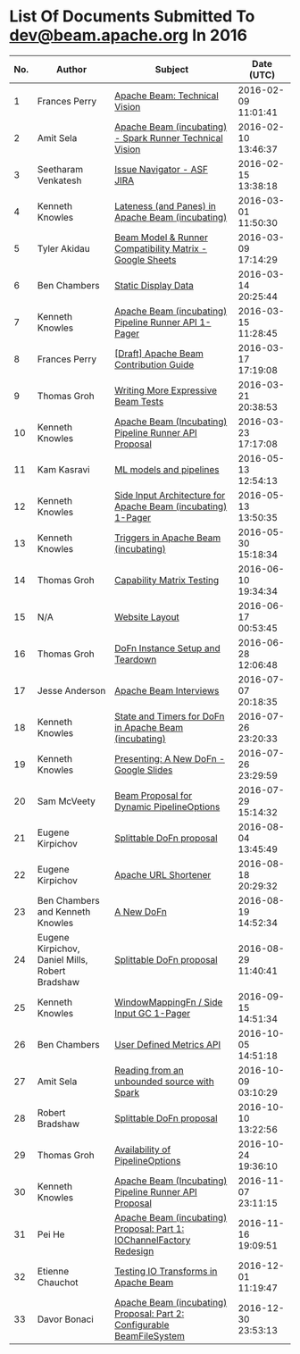 <!--
Licensed under the Apache License, Version 2.0 (the "License");
you may not use this file except in compliance with the License.
You may obtain a copy of the License at

http://www.apache.org/licenses/LICENSE-2.0

Unless required by applicable law or agreed to in writing, software
distributed under the License is distributed on an "AS IS" BASIS,
WITHOUT WARRANTIES OR CONDITIONS OF ANY KIND, either express or implied.
See the License for the specific language governing permissions and
limitations under the License.
-->

# List Of Documents Submitted To dev@beam.apache.org In 2016
| No. | Author | Subject | Date (UTC) |
|---|---|---|---|
| 1 | Frances Perry | [Apache Beam: Technical Vision](https://docs.google.com/document/d/1UyAeugHxZmVlQ5cEWo_eOPgXNQA1oD-rGooWOSwAqh8) | 2016-02-09 11:01:41 |
| 2 | Amit Sela | [Apache Beam (incubating) - Spark Runner Technical Vision](https://docs.google.com/document/d/1y4qlQinjjrusGWlgq-mYmbxRW2z7-_X5Xax-GG0YsC0) | 2016-02-10 13:46:37 |
| 3 | Seetharam Venkatesh | [Issue Navigator - ASF JIRA](http://s.apache.org/gsoc2016ideas) | 2016-02-15 13:38:18 |
| 4 | Kenneth Knowles | [Lateness (and Panes) in Apache Beam (incubating)](https://docs.google.com/document/d/12r7frmxNickxB5tbpuEh_n35_IJeVZn1peOrBrhhP6Y) | 2016-03-01 11:50:30 |
| 5 | Tyler Akidau | [Beam Model & Runner Compatibility Matrix - Google Sheets](https://docs.google.com/spreadsheets/d/1OM077lZBARrtUi6g0X0O0PHaIbFKCD6v0djRefQRE1I) | 2016-03-09 17:14:29 |
| 6 | Ben Chambers | [Static Display Data](https://docs.google.com/document/d/11enEB9JwVp6vO0uOYYTMYTGkr3TdNfELwWqoiUg5ZxM) | 2016-03-14 20:25:44 |
| 7 | Kenneth Knowles | [Apache Beam (incubating) Pipeline Runner API 1-Pager](https://docs.google.com/document/d/1zEJN06YaKEIMhSckVjVgLQIh-jxqkgDRSnos1AOVSQ4) | 2016-03-15 11:28:45 |
| 8 | Frances Perry | [[Draft] Apache Beam Contribution Guide](https://docs.google.com/document/d/1syFyfqIsGOYDE_Hn3ZkRd8a6ylcc64Kud9YtrGHgU0E) | 2016-03-17 17:19:08 |
| 9 | Thomas Groh | [Writing More Expressive Beam Tests](https://docs.google.com/document/d/1fZUUbG2LxBtqCVabQshldXIhkMcXepsbv2vuuny8Ix4) | 2016-03-21 20:38:53 |
| 10 | Kenneth Knowles | [Apache Beam (Incubating) Pipeline Runner API Proposal](https://docs.google.com/document/d/1bao-5B6uBuf-kwH1meenAuXXS0c9cBQ1B2J59I3FiyI) | 2016-03-23 17:17:08 |
| 11 | Kam Kasravi | [ML models and pipelines](https://docs.google.com/document/d/17cRZk_yqHm3C0fljivjN66MbLkeKS1yjo4PBECHb-xA) | 2016-05-13 12:54:13 |
| 12 | Kenneth Knowles | [Side Input Architecture for Apache Beam (incubating) 1-Pager](https://s.apache.org/beam-side-inputs-1-pager) | 2016-05-13 13:50:35 |
| 13 | Kenneth Knowles | [Triggers in Apache Beam (incubating)](https://s.apache.org/beam-triggers) | 2016-05-30 15:18:34 |
| 14 | Thomas Groh | [Capability Matrix Testing](https://docs.google.com/document/d/1fICxq32t9yWn9qXhmT07xpclHeHX2VlUyVtpi2WzzGM) | 2016-06-10 19:34:34 |
| 15 | N/A| [Website Layout](https://docs.google.com/document/d/1-0jMv7NnYp0Ttt4voulUMwVe_qjBYeNMLm2LusYF3gQ) | 2016-06-17 00:53:45 |
| 16 | Thomas Groh | [DoFn Instance Setup and Teardown](https://docs.google.com/document/d/1LLQqggSePURt3XavKBGV7SZJYQ4NW8yCu63lBchzMRk) | 2016-06-28 12:06:48 |
| 17 | Jesse Anderson | [Apache Beam Interviews](https://docs.google.com/document/d/1IQt6FfQI7W4d2QxZm6WwGnZFdA8JmaseKZrMGPu8zgY) | 2016-07-07 20:18:35 |
| 18 | Kenneth Knowles | [State and Timers for DoFn in Apache Beam (incubating)](https://s.apache.org/beam-state) | 2016-07-26 23:20:33 |
| 19 | Kenneth Knowles | [Presenting: A New DoFn - Google Slides](https://s.apache.org/presenting-a-new-dofn) | 2016-07-26 23:29:59 |
| 20 | Sam McVeety | [Beam Proposal for Dynamic PipelineOptions](https://docs.google.com/document/d/1I-iIgWDYasb7ZmXbGBHdok_IK1r1YAJ90JG5Fz0_28o) | 2016-07-29 15:14:32 |
| 21 | Eugene Kirpichov | [Splittable DoFn proposal](https://s.apache.org/splittable-do-fn) | 2016-08-04 13:45:49 |
| 22 | Eugene Kirpichov | [Apache URL Shortener](https://s.apache.org/) | 2016-08-18 20:29:32 |
| 23 | Ben Chambers and Kenneth Knowles | [A New DoFn](https://s.apache.org/a-new-dofn) | 2016-08-19 14:52:34 |
| 24 | Eugene Kirpichov, Daniel Mills, Robert Bradshaw | [Splittable DoFn proposal](https://docs.google.com/document/d/1AQmx-T9XjSi1PNoEp5_L-lT0j7BkgTbmQnc6uFEMI4c) | 2016-08-29 11:40:41 |
| 25 | Kenneth Knowles | [WindowMappingFn / Side Input GC 1-Pager](https://s.apache.org/beam-windowmappingfn-1-pager) | 2016-09-15 14:51:34 |
| 26 | Ben Chambers | [User Defined Metrics API](http://s.apache.org/beam-metrics-api) | 2016-10-05 14:51:18 |
| 27 | Amit Sela | [Reading from an unbounded source with Spark](https://docs.google.com/document/d/12BzHbETDt7ICIF7vc8zzCeLllmIpvvaVDIdBlcIwE1M) | 2016-10-09 03:10:29 |
| 28 | Robert Bradshaw | [Splittable DoFn proposal](https://s.apache.org/splittable-do-fn?) | 2016-10-10 13:22:56 |
| 29 | Thomas Groh | [Availability of PipelineOptions](https://docs.google.com/document/d/1Wr05cYdqnCfrLLqSk--XmGMGgDwwNwWZaFbxLKvPqEQ) | 2016-10-24 19:36:10 |
| 30 | Kenneth Knowles | [Apache Beam (Incubating) Pipeline Runner API Proposal](https://s.apache.org/beam-runner-api) | 2016-11-07 23:11:15 |
| 31 | Pei He | [Apache Beam (incubating) Proposal:  Part 1: IOChannelFactory Redesign](https://docs.google.com/document/d/11TdPyZ9_zmjokhNWM3Id-XJsVG3qel2lhdKTknmZ_7M) | 2016-11-16 19:09:51 |
| 32 | Etienne Chauchot | [Testing IO Transforms in Apache Beam](https://docs.google.com/document/d/153J9jPQhMCNi_eBzJfhAg-NprQ7vbf1jNVRgdqeEE8I) | 2016-12-01 11:19:47 |
| 33 | Davor Bonaci | [Apache Beam (incubating) Proposal:  Part 2: Configurable BeamFileSystem](https://docs.google.com/document/d/1-7vo9nLRsEEzDGnb562PuL4q9mUiq_ZVpCAiyyJw8p8) | 2016-12-30 23:53:13 |
